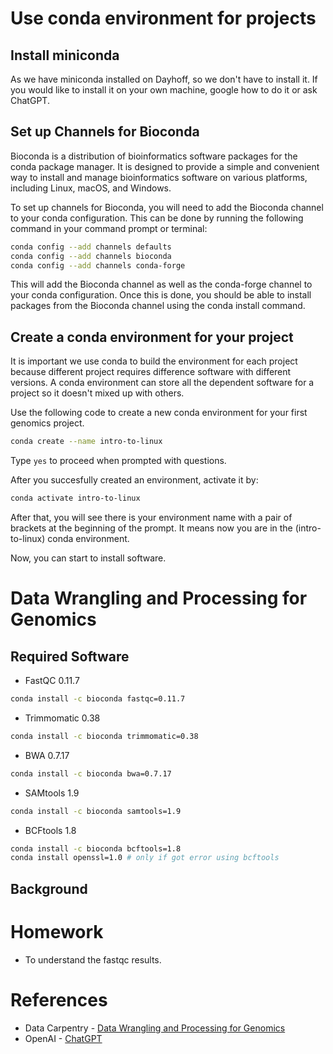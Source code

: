# Use conda environment for projects 

## Install miniconda 

As we have miniconda installed on Dayhoff, so we don't have to install it. If you would like to install it on your own machine, google how to do it or ask ChatGPT. 

## Set up Channels for Bioconda

Bioconda is a distribution of bioinformatics software packages for the conda package manager. It is designed to provide a simple and convenient way to install and manage bioinformatics software on various platforms, including Linux, macOS, and Windows.

To set up channels for Bioconda, you will need to add the Bioconda channel to your conda configuration. This can be done by running the following command in your command prompt or terminal:

```sh
conda config --add channels defaults
conda config --add channels bioconda
conda config --add channels conda-forge
```

This will add the Bioconda channel as well as the conda-forge channel to your conda configuration. Once this is done, you should be able to install packages from the Bioconda channel using the conda install command. 

## Create a conda environment for your project

It is important we use conda to build the environment for each project because different project requires difference software with different versions. A conda environment can store all the dependent software for a project so it doesn't mixed up with others. 

Use the following code to create a new conda environment for your first genomics project.

```sh
conda create --name intro-to-linux
```

Type ```yes``` to proceed when prompted with questions.

After you succesfully created an environment, activate it by:

```sh
conda activate intro-to-linux
```

After that, you will see there is your environment name with a pair of brackets at the beginning of the prompt. It means now you are in the (intro-to-linux) conda environment. 

Now, you can start to install software. 



# Data Wrangling and Processing for Genomics 



## Required Software

* FastQC 0.11.7

```sh
conda install -c bioconda fastqc=0.11.7 
```

* Trimmomatic 0.38

```sh
conda install -c bioconda trimmomatic=0.38
```

* BWA 0.7.17

```sh
conda install -c bioconda bwa=0.7.17 
```

* SAMtools 1.9

```sh
conda install -c bioconda samtools=1.9
```

* BCFtools 1.8

```sh
conda install -c bioconda bcftools=1.8
conda install openssl=1.0 # only if got error using bcftools 
``` 

## Background 


# Homework

* To understand the fastqc results. 

# References 

* Data Carpentry - [Data Wrangling and Processing for Genomics](https://datacarpentry.org/wrangling-genomics/) 
* OpenAI - [ChatGPT](https://chat.openai.com/chat)

